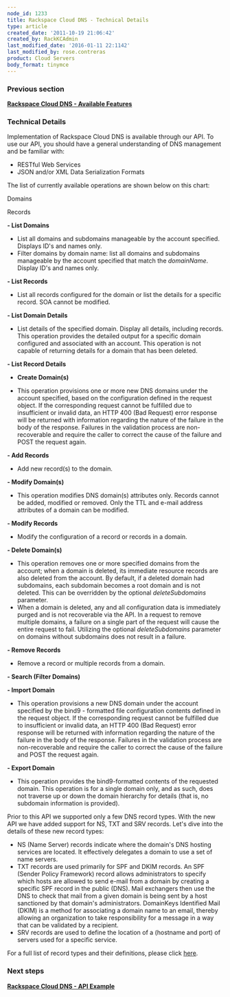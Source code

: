 ```yaml
---
node_id: 1233
title: Rackspace Cloud DNS - Technical Details
type: article
created_date: '2011-10-19 21:06:42'
created_by: RackKCAdmin
last_modified_date: '2016-01-11 22:1142'
last_modified_by: rose.contreras
product: Cloud Servers
body_format: tinymce
---
```


### Previous section

**[Rackspace Cloud DNS - Available
Features](https://admin.rackspace.com/knowledge_center/cloud_dns_available_features)**

### Technical Details

Implementation of Rackspace Cloud DNS is available through our API. To
use our API, you should have a general understanding of DNS management
and be familiar with: 

-   RESTful Web Services
-   JSON and/or XML Data Serialization Formats

The list of currently available operations are shown below on this
chart:

Domains

Records

**- List Domains**

-   List all domains and subdomains manageable by the account specified.
    Displays ID's and names only.
-   Filter domains by domain name: list all domains and subdomains
    manageable by the account specified that match the *domainName*.
    Display ID's and names only.

**- List Records**

-   List all records configured for the domain or list the details for a
    specific record. SOA cannot be modified.

**- List Domain Details**

-   List details of the specified domain. Display all details, including
    records. This operation provides the detailed output for a specific
    domain configured and associated with an account. This operation is
    not capable of returning details for a domain that has been deleted.

**- List Record Details**

- **Create Domain(s)**

-   This operation provisions one or more new DNS domains under the
    account specified, based on the configuration defined in the request
    object. If the corresponding request cannot be fulfilled due to
    insufficient or invalid data, an HTTP 400 (Bad Request) error
    response will be returned with information regarding the nature of
    the failure in the body of the response. Failures in the validation
    process are non-recoverable and require the caller to correct the
    cause of the failure and POST the request again.

**- Add Records**

-   Add new record(s) to the domain.

**- Modify Domain(s)**

-   This operation modifies DNS domain(s) attributes only. Records
    cannot be added, modified or removed. Only the TTL and e-mail
    address attributes of a domain can be modified.

**- Modify Records**

-   Modify the configuration of a record or records in a domain.

**- Delete Domain(s)**

-   This operation removes one or more specified domains from the
    account; when a domain is deleted, its immediate resource records
    are also deleted from the account. By default, if a deleted domain
    had subdomains, each subdomain becomes a root domain and is not
    deleted. This can be overridden by the optional *deleteSubdomains*
    parameter.
-   When a domain is deleted, any and all configuration data is
    immediately purged and is not recoverable via the API. In a request
    to remove multiple domains, a failure on a single part of the
    request will cause the entire request to fail. Utilizing the
    optional *deleteSubdomains* parameter on domains without subdomains
    does not result in a failure.

**- Remove Records**

-   Remove a record or multiple records from a domain.

**- Search (Filter Domains)**

 

**- Import Domain**

-   This operation provisions a new DNS domain under the account
    specified by the bind9 - formatted file configuration contents
    defined in the request object. If the corresponding request cannot
    be fulfilled due to insufficient or invalid data, an HTTP 400 (Bad
    Request) error response will be returned with information regarding
    the nature of the failure in the body of the response. Failures in
    the validation process are non-recoverable and require the caller to
    correct the cause of the failure and POST the request again.

 

**- Export Domain**

-   This operation provides the bind9-formatted contents of the
    requested domain. This operation is for a single domain only, and as
    such, does not traverse up or down the domain hierarchy for details
    (that is, no subdomain information is provided). 

 

Prior to this API we supported only a few DNS record types. With the new
API we have added support for NS, TXT and SRV records. Let's dive into
the details of these new record types: 

-   NS (Name Server) records indicate where the domain's DNS hosting
    services are located. It effectively delegates a domain to use a set
    of name servers.
-   TXT records are used primarily for SPF and DKIM records. An SPF
    (Sender Policy Framework) record allows administrators to specify
    which hosts are allowed to send e-mail from a domain by creating a
    specific SPF record in the public (DNS). Mail exchangers then use
    the DNS to check that mail from a given domain is being sent by a
    host sanctioned by that domain's administrators. DomainKeys
    Identified Mail (DKIM) is a method for associating a domain name to
    an email, thereby allowing an organization to take responsibility
    for a message in a way that can be validated by a recipient.
-   SRV records are used to define the location of a (hostname and port)
    of servers used for a specific service.

For a full list of record types and their definitions, please click
[here](http://www.rackspace.com/knowledge_center/article/rackspace-cloud-dns-additional-resources).

### Next steps

**[Rackspace Cloud DNS - API
Example](https://admin.rackspace.com/knowledge_center/cloud_dns_api_example)**


